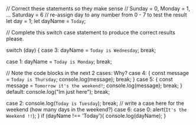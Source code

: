 // Correct these statements so they make sense
// Sunday = 0, Monday = 1, ... Saturday = 6
// re-assign day to any number from 0 - 7 to test the result
let day = 1;
let dayName = `Today`;

// Complete this switch case statement to produce the correct results please.

switch (day) {
  case 3:
    dayName = `Today is Wednesday`;
    break;

  case 1:
    dayName = `Today is Monday`;
    break;

  // Note the code blocks in the next 2 cases: Why?
  case 4: {
    const message = `Today is Thursday`;
    console.log(message);
    break;
  }
  case 5: {
    const message = `Tomorrow it's the weekend!`;
    console.log(message);
    break;
  }
  default:
    console.log("Im just here");
    break;

  case 2:
    console.log(`Today is Tuesday`);
    break;
  // write a case here for the weekend (how many days in the weekend?)
  case 6: 
  case 0:
    alert(`It's the Weekend !!`);
}
if (dayName !== 'Today'){
console.log(dayName);
}